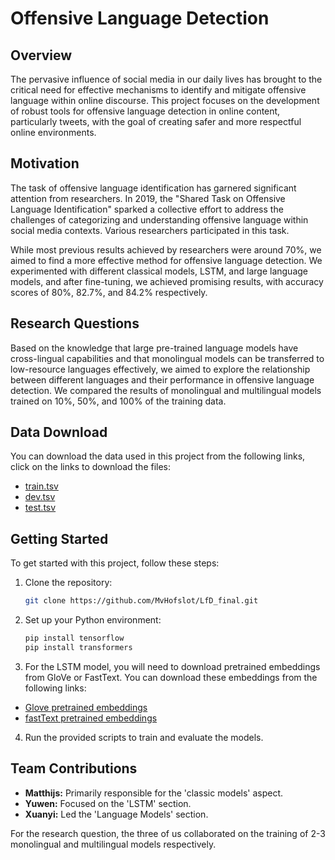 # Offensive Language Detection

## Overview

The pervasive influence of social media in our daily lives has brought to the critical need for effective mechanisms to identify and mitigate offensive language within online discourse. This project focuses on the development of robust tools for offensive language detection in online content, particularly tweets, with the goal of creating safer and more respectful online environments.

## Motivation

The task of offensive language identification has garnered significant attention from researchers. In 2019, the "Shared Task on Offensive Language Identification" sparked a collective effort to address the challenges of categorizing and understanding offensive language within social media contexts. Various researchers participated in this task.

While most previous results achieved by researchers were around 70%, we aimed to find a more effective method for offensive language detection. We experimented with different classical models, LSTM, and large language models, and after fine-tuning, we achieved promising results, with accuracy scores of 80%, 82.7%, and 84.2% respectively.

## Research Questions

Based on the knowledge that large pre-trained language models have cross-lingual capabilities and that monolingual models can be transferred to low-resource languages effectively, we aimed to explore the relationship between different languages and their performance in offensive language detection. We compared the results of monolingual and multilingual models trained on 10%, 50%, and 100% of the training data.

## Data Download

You can download the data used in this project from the following links, click on the links to download the files:

- [train.tsv](train.tsv)
- [dev.tsv](dev.tsv)
- [test.tsv](test.tsv)

## Getting Started

To get started with this project, follow these steps:

1. Clone the repository:

   ```bash
   git clone https://github.com/MvHofslot/LfD_final.git

2. Set up your Python environment:
   
   ```bash
   pip install tensorflow
   pip install transformers

3. For the LSTM model, you will need to download pretrained embeddings from GloVe or FastText. You can download these embeddings from the following links:

- [Glove pretrained embeddings](https://nlp.stanford.edu/projects/glove/)
- [fastText pretrained embeddings](https://fasttext.cc/docs/en/english-vectors.html)

4. Run the provided scripts to train and evaluate the models.

## Team Contributions

- **Matthijs:** Primarily responsible for the 'classic models' aspect.
- **Yuwen:** Focused on the 'LSTM' section.
- **Xuanyi:** Led the 'Language Models' section.

For the research question, the three of us collaborated on the training of 2-3 monolingual and multilingual models respectively.

